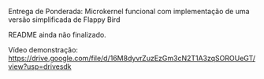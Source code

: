 Entrega de Ponderada: Microkernel funcional com implementação de uma versão simplificada de Flappy Bird

README ainda não finalizado.

Vídeo demonstração: https://drive.google.com/file/d/16M8dyvrZuzEzGm3cN2T1A3zqSOROUeGT/view?usp=drivesdk
